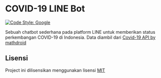 # COVID-19 LINE Bot

[![Code Style: Google](https://img.shields.io/badge/code%20style-google-blueviolet.svg)](https://github.com/google/gts)

Sebuah chatbot sederhana pada platform LINE untuk memberikan status perkembangan COVID-19 di Indonesia.
Data diambil dari [Covid-19 API by mathdroid](https://github.com/mathdroid/covid-19-api)

## Lisensi

Project ini dilisensikan menggunakan lisensi [MIT](LICENSE)
